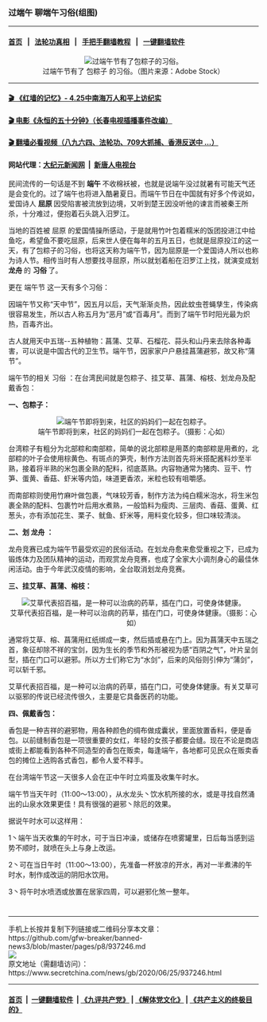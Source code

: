 ### 过端午 聊端午习俗(组图)
------------------------

#### [首页](https://github.com/gfw-breaker/banned-news3/blob/master/README.md) &nbsp;&nbsp;|&nbsp;&nbsp; [法轮功真相](https://github.com/begood0513/basic/blob/master/README.md)  &nbsp;&nbsp;|&nbsp;&nbsp; [手把手翻墙教程](https://github.com/gfw-breaker/guides/wiki)  &nbsp;&nbsp;|&nbsp;&nbsp; [一键翻墙软件](https://github.com/gfw-breaker/nogfw/blob/master/README.md)  



<div class="article_right" style="fone-color:#000">
 <p style="text-align:center">
  <img alt="过端午节有了包粽子的习俗。" src="https://img3.secretchina.com/pic/2020/6-21/p2716141a886292981-ss.jpg"/>
  <br>
   过端午节有了
   <span href="https://zh.wikipedia.org/wiki/%E4%B9%A0%E8%BF%91%E5%B9%B3" target="_blank">
    包粽子
   </span>
   的习俗。（图片来源：Adobe Stock）
   <span id="hideid" name="hideid" style="color:red;display:none;">
    <span href="https://www.secretchina.com">
    </span>
   </span>
  </br>
 </p>
 <div id="txt-mid1-t21-2017">
  

---

#### [ 🎬  《红墙的记忆》- 4.25中南海万人和平上访纪实](http://141.164.39.94:10000/videos/legend/425.html)

#### [ 🎬  电影《永恒的五十分钟》（长春电视插播事件改编） ](http://141.164.39.94:10000/videos/news/ComingForYou-2.html)

#### [ 🎬  翻墙必看视频（八九六四、法轮功、709大抓捕、香港反送中 ...）](https://github.com/gfw-breaker/links/blob/master/banned.md)

#### 网站代理：[大纪元新闻网](http://167.172.10.89:10080/gb/) &nbsp;|&nbsp; [新唐人电视台](http://167.172.10.89:8808/gb/)


  </div>
 </div>
 <p>
  民间流传的一句话是不到
  <strong>
   <span href="https://www.secretchina.com/news/gb/tag/端午" target="_blank">
    端午
   </span>
  </strong>
  不收棉袄被，也就是说端午没过就暑有可能天气还是会变化的。过了端午也将进入酷暑夏日。而端午节日在中国就有好多个传说如，爱国诗人
  <strong>
   屈原
  </strong>
  因受陷害被流放到边境，又听到楚王因没听他的谏言而被秦王所杀，十分难过，便抱着石头跳入汨罗江。
  <span id="hideid" name="hideid" style="color:red;display:none;">
   <span href="https://www.secretchina.com">
   </span>
  </span>
 </p>
 <p>
  当地的百姓被
  <span href="https://www.google.com.tw/url?sa=t&amp;rct=j&amp;q=&amp;esrc=s&amp;source=web&amp;cd=&amp;cad=rja&amp;uact=8&amp;ved=2ahUKEwiIhpHc75rqAhWjGqYKHTAcAZAQmhMwIHoECBMQAg&amp;url=https%3A%2F%2Fzh.wikipedia.org%2Fzh-tw%2F%25E5%25B1%2588%25E5%258E%259F&amp;usg=AOvVaw1aZc4sd7fmo6LdLxr-sp4P">
   屈原
  </span>
  的爱国情操所感动，于是就用竹叶包着糯米的饭团投进江中给鱼吃，希望鱼不要吃屈原，后来世人便在每年的五月五日，也就是屈原投江的这一天，有了包粽子的习俗，也将这天称为端午节，因为屈原是一个爱国诗人所以也称为诗人节。相传当时有人想要找寻屈原，所以就划着船在汨罗江上找，就演变成划
  <strong>
   龙舟
  </strong>
  的
  <strong>
   习俗
  </strong>
  了。
 </p>
 <p>
  更在
  <span href="https://www.google.com.tw/url?sa=t&amp;rct=j&amp;q=&amp;esrc=s&amp;source=web&amp;cd=&amp;cad=rja&amp;uact=8&amp;ved=2ahUKEwiEl53n75rqAhUowosBHUPoD5kQmhMwFnoECAUQAg&amp;url=https%3A%2F%2Fzh.wikipedia.org%2Fzh-tw%2F%25E7%25AB%25AF%25E5%258D%2588%25E8%258A%2582&amp;usg=AOvVaw3kUnarB8exRqE7wfGSaSuS">
   端午节
  </span>
  这一天有多个习俗：
 </p>
 <p>
  因端午节又称“天中节”，因五月以后，天气渐渐炎热，因此蚊虫苍蝇孳生，传染病很容易发生，所以古人称五月为“恶月”或“百毒月”。而到了端午节时阳光最为炽热，百毒齐出。
 </p>
 <p>
  古人就用天中五瑞--五种植物：菖蒲、艾草、石榴花、蒜头和山丹来去除各种毒害，可以说是中国古代的卫生节。端午节，因家家户户悬挂菖蒲避邪，故又称“蒲节”。
 </p>
 <p>
  端午节的相关
  <span href="https://www.secretchina.com/news/gb/tag/习俗" target="_blank">
   习俗
  </span>
  ：在台湾民间就是包粽子、挂艾草、菖蒲、榕枝、划龙舟及配戴香包：
 </p>
 <center>
  <div style="max-width: 632px;height:180px; display: none; text-align: center; margin: 0 auto; overflow: hidden;overflow-x: hidden;">
   <div id="taboola-midarticle-thumbnails" style="max-width: 632px;height:180px;overflow: hidden;overflow-x: hidden;">
   </div>
  </div>
  <div>
   <center>
    <div id="div-gpt-ad-1589559869784-0">
    </div>
   </center>
  </div>
 </center>
 <p>
  <strong>
   一、包粽子：
  </strong>
 </p>
 <center>
  <div style="max-width: 632px;height:180px; display: none; text-align: center; margin: 0 auto; overflow: hidden;overflow-x: hidden;">
   <div id="taboola-midarticle-thumbnails" style="max-width: 632px;height:180px;overflow: hidden;overflow-x: hidden;">
   </div>
  </div>
  <div>
   <center>
    <div id="div-gpt-ad-1589559869784-0">
    </div>
   </center>
  </div>
 </center>
 <p style="text-align:center">
  <img alt="端午节即将到来，社区的妈妈们一起在包粽子。" src="https://img3.secretchina.com/pic/2020/6-21/p2716151a977258926-ss.jpg"/>
  <br>
   端午节即将到来，社区的妈妈们一起在包粽子。（摄影：心如）
  </br>
 </p>
 <center>
  <div style="max-width: 632px;height:180px; display: none; text-align: center; margin: 0 auto; overflow: hidden;overflow-x: hidden;">
   <div id="taboola-midarticle-thumbnails" style="max-width: 632px;height:180px;overflow: hidden;overflow-x: hidden;">
   </div>
  </div>
  <div>
   <center>
    <div id="div-gpt-ad-1589559869784-0">
    </div>
   </center>
  </div>
 </center>
 <p>
  台湾粽子有粗分为北部粽和南部粽，简单的说北部粽是用蒸的南部粽是用煮的，北部粽的叶子会使用棕黄色、有斑点的笋壳，制作方法则首先将米搭配酱料炒至半熟，接着将半熟的米包裹全熟的配料，彻底蒸熟。内容物通常为猪肉、豆干、竹笋、蛋黄、香菇、虾米等内馅，味道更香浓，米粒也较有咀嚼感。
 </p>
 <center>
  <div style="max-width: 632px;height:180px; display: none; text-align: center; margin: 0 auto; overflow: hidden;overflow-x: hidden;">
   <div id="taboola-midarticle-thumbnails" style="max-width: 632px;height:180px;overflow: hidden;overflow-x: hidden;">
   </div>
  </div>
  <div>
   <center>
    <div id="div-gpt-ad-1589559869784-0">
    </div>
   </center>
  </div>
 </center>
 <p>
  而南部粽则使用竹麻叶做包裹，气味较芳香，制作方法为纯白糯米泡水，将生米包裹全熟的配料、包裹竹叶后用水煮熟，一般馅料为瘦肉、三层肉、香菇、蛋黄、红葱头，亦有添加花生、栗子、鱿鱼、虾米等，用料变化较多，但口味较清淡。
 </p>
 <center>
  <div style="max-width: 632px;height:180px; display: none; text-align: center; margin: 0 auto; overflow: hidden;overflow-x: hidden;">
   <div id="taboola-midarticle-thumbnails" style="max-width: 632px;height:180px;overflow: hidden;overflow-x: hidden;">
   </div>
  </div>
  <div>
   <center>
    <div id="div-gpt-ad-1589559869784-0">
    </div>
   </center>
  </div>
 </center>
 <p>
  <strong>
   二、划
   <span href="https://www.secretchina.com/news/gb/tag/龙舟" target="_blank">
    龙舟
   </span>
   ：
  </strong>
 </p>
 <center>
  <div style="max-width: 632px;height:180px; display: none; text-align: center; margin: 0 auto; overflow: hidden;overflow-x: hidden;">
   <div id="taboola-midarticle-thumbnails" style="max-width: 632px;height:180px;overflow: hidden;overflow-x: hidden;">
   </div>
  </div>
  <div>
   <center>
    <div id="div-gpt-ad-1589559869784-0">
    </div>
   </center>
  </div>
 </center>
 <p>
  龙舟竞赛已成为端午节最受欢迎的民俗活动。在划龙舟愈来愈受重视之下，已成为锻炼体力及团队精神的运动，而观赏龙舟竞赛，也成了全家大小调剂身心的最佳休闲活动。由于今年武汉疫情的影响，全台取消划龙舟竞赛。
 </p>
 <center>
  <div style="max-width: 632px;height:180px; display: none; text-align: center; margin: 0 auto; overflow: hidden;overflow-x: hidden;">
   <div id="taboola-midarticle-thumbnails" style="max-width: 632px;height:180px;overflow: hidden;overflow-x: hidden;">
   </div>
  </div>
  <div>
   <center>
    <div id="div-gpt-ad-1589559869784-0">
    </div>
   </center>
  </div>
 </center>
 <p>
  <strong>
   三、挂艾草、菖蒲、榕枝：
  </strong>
 </p>
 <center>
  <div style="max-width: 632px;height:180px; display: none; text-align: center; margin: 0 auto; overflow: hidden;overflow-x: hidden;">
   <div id="taboola-midarticle-thumbnails" style="max-width: 632px;height:180px;overflow: hidden;overflow-x: hidden;">
   </div>
  </div>
  <div>
   <center>
    <div id="div-gpt-ad-1589559869784-0">
    </div>
   </center>
  </div>
 </center>
 <p style="text-align:center">
  <img alt="艾草代表招百福，是一种可以治病的药草，插在门口，可使身体健康。" src="https://img3.secretchina.com/pic/2020/6-21/p2716171a114491913-ss.jpg"/>
  <br>
   艾草代表招百福，是一种可以治病的药草，插在门口，可使身体健康。（摄影：心如）
  </br>
 </p>
 <center>
  <div style="max-width: 632px;height:180px; display: none; text-align: center; margin: 0 auto; overflow: hidden;overflow-x: hidden;">
   <div id="taboola-midarticle-thumbnails" style="max-width: 632px;height:180px;overflow: hidden;overflow-x: hidden;">
   </div>
  </div>
  <div>
   <center>
    <div id="div-gpt-ad-1589559869784-0">
    </div>
   </center>
  </div>
 </center>
 <p>
  通常将艾草、榕、菖蒲用红纸绑成一束，然后插或悬在门上。因为菖蒲天中五瑞之首，象征却除不祥的宝剑，因为生长的季节和外形被视为感“百阴之气”，叶片呈剑型，插在门口可以避邪。所以方士们称它为“水剑”，后来的风俗则引伸为“蒲剑”，可以斩千邪。
 </p>
 <center>
  <div style="max-width: 632px;height:180px; display: none; text-align: center; margin: 0 auto; overflow: hidden;overflow-x: hidden;">
   <div id="taboola-midarticle-thumbnails" style="max-width: 632px;height:180px;overflow: hidden;overflow-x: hidden;">
   </div>
  </div>
  <div>
   <center>
    <div id="div-gpt-ad-1589559869784-0">
    </div>
   </center>
  </div>
 </center>
 <p>
  艾草代表招百福，是一种可以治病的药草，插在门口，可使身体健康。有关艾草可以驱邪的传说已经流传很久，主要是它具备医药的功能。
 </p>
 <center>
  <div style="max-width: 632px;height:180px; display: none; text-align: center; margin: 0 auto; overflow: hidden;overflow-x: hidden;">
   <div id="taboola-midarticle-thumbnails" style="max-width: 632px;height:180px;overflow: hidden;overflow-x: hidden;">
   </div>
  </div>
  <div>
   <center>
    <div id="div-gpt-ad-1589559869784-0">
    </div>
   </center>
  </div>
 </center>
 <center>
  <ins class="adsbygoogle" data-ad-client="ca-pub-1276641434651360" data-ad-format="fluid" data-ad-layout="in-article" data-ad-slot="3646767294" style="display:block; text-align:center;">
  </ins>
 </center>
 <p>
  <strong>
   四、佩戴香包：
  </strong>
 </p>
 <center>
  <div style="max-width: 632px;height:180px; display: none; text-align: center; margin: 0 auto; overflow: hidden;overflow-x: hidden;">
   <div id="taboola-midarticle-thumbnails" style="max-width: 632px;height:180px;overflow: hidden;overflow-x: hidden;">
   </div>
  </div>
  <div>
   <center>
    <div id="div-gpt-ad-1589559869784-0">
    </div>
   </center>
  </div>
 </center>
 <p>
  香包是一种吉祥的避邪物，用各种颜色的绸布做成囊状，里面放置香料，便是香包。以前缝制香包是一项很重要的女红，年轻的女孩子都要会缝。现在不论是商店或街上都能看到各种不同造型的香包在贩卖，每逢端午，各地都可见民众在贩卖香包的摊位上选购各式香包，都令人爱不释手。
 </p>
 <center>
  <div style="max-width: 632px;height:180px; display: none; text-align: center; margin: 0 auto; overflow: hidden;overflow-x: hidden;">
   <div id="taboola-midarticle-thumbnails" style="max-width: 632px;height:180px;overflow: hidden;overflow-x: hidden;">
   </div>
  </div>
  <div>
   <center>
    <div id="div-gpt-ad-1589559869784-0">
    </div>
   </center>
  </div>
 </center>
 <p>
  在台湾端午节这一天很多人会在正中午时立鸡蛋及收集午时水。
 </p>
 <center>
  <div style="max-width: 632px;height:180px; display: none; text-align: center; margin: 0 auto; overflow: hidden;overflow-x: hidden;">
   <div id="taboola-midarticle-thumbnails" style="max-width: 632px;height:180px;overflow: hidden;overflow-x: hidden;">
   </div>
  </div>
  <div>
   <center>
    <div id="div-gpt-ad-1589559869784-0">
    </div>
   </center>
  </div>
 </center>
 <p>
  端午节当天午时（11:00～13:00），从水龙头丶饮水机所接的水，或是寻找自然涌出的山泉水效果更佳！具有很强的避邪丶除厄的效果。
 </p>
 <center>
  <div style="max-width: 632px;height:180px; display: none; text-align: center; margin: 0 auto; overflow: hidden;overflow-x: hidden;">
   <div id="taboola-midarticle-thumbnails" style="max-width: 632px;height:180px;overflow: hidden;overflow-x: hidden;">
   </div>
  </div>
  <div>
   <center>
    <div id="div-gpt-ad-1589559869784-0">
    </div>
   </center>
  </div>
 </center>
 <p>
  据说午时水可以这样用：
 </p>
 <center>
  <div style="max-width: 632px;height:180px; display: none; text-align: center; margin: 0 auto; overflow: hidden;overflow-x: hidden;">
   <div id="taboola-midarticle-thumbnails" style="max-width: 632px;height:180px;overflow: hidden;overflow-x: hidden;">
   </div>
  </div>
  <div>
   <center>
    <div id="div-gpt-ad-1589559869784-0">
    </div>
   </center>
  </div>
 </center>
 <p>
  1丶端午当天收集的午时水，可于当日冲澡，或储存在喷雾罐里，日后每当感到运势不顺时，就喷在头上与身上改运。
 </p>
 <center>
  <div style="max-width: 632px;height:180px; display: none; text-align: center; margin: 0 auto; overflow: hidden;overflow-x: hidden;">
   <div id="taboola-midarticle-thumbnails" style="max-width: 632px;height:180px;overflow: hidden;overflow-x: hidden;">
   </div>
  </div>
  <div>
   <center>
    <div id="div-gpt-ad-1589559869784-0">
    </div>
   </center>
  </div>
 </center>
 <p>
  2丶可在当日午时（11:00～13:00），先准备一杯放凉的开水，再对一半煮沸的午时水，制作成改运的阴阳水饮用。
 </p>
 <center>
  <div style="max-width: 632px;height:180px; display: none; text-align: center; margin: 0 auto; overflow: hidden;overflow-x: hidden;">
   <div id="taboola-midarticle-thumbnails" style="max-width: 632px;height:180px;overflow: hidden;overflow-x: hidden;">
   </div>
  </div>
  <div>
   <center>
    <div id="div-gpt-ad-1589559869784-0">
    </div>
   </center>
  </div>
 </center>
 <p>
  3丶将午时水喷洒或放置在居家四周，可以避邪化煞一整年。
  <center>
   <div style="max-width: 632px;height:180px; display: none; text-align: center; margin: 0 auto; overflow: hidden;overflow-x: hidden;">
    <div id="taboola-midarticle-thumbnails" style="max-width: 632px;height:180px;overflow: hidden;overflow-x: hidden;">
    </div>
   </div>
   <div>
    <center>
     <div id="div-gpt-ad-1589559869784-0">
     </div>
    </center>
   </div>
  </center>
  <center>
   <div>
    <div id="txt-mid2-t22-2017" style="display: block;  max-height: 351px;  overflow: hidden;">
     <div id="SC-21">
     </div>
    </div>
   </div>
  </center>
  <div style="padding-top:12px;">
  </div>
 </p>
</div>

<hr/>
手机上长按并复制下列链接或二维码分享本文章：<br/>
https://github.com/gfw-breaker/banned-news3/blob/master/pages/p8/937246.md <br/>
<a href='https://github.com/gfw-breaker/banned-news3/blob/master/pages/p8/937246.md'><img src='https://github.com/gfw-breaker/banned-news3/blob/master/pages/p8/937246.md.png'/></a> <br/>
原文地址（需翻墙访问）：https://www.secretchina.com/news/gb/2020/06/25/937246.html


------------------------
#### [首页](https://github.com/gfw-breaker/banned-news3/blob/master/README.md) &nbsp;|&nbsp; [一键翻墙软件](https://github.com/gfw-breaker/nogfw/blob/master/README.md) &nbsp;| [《九评共产党》](https://github.com/gfw-breaker/9ping.md/blob/master/README.md#九评之一评共产党是什么) | [《解体党文化》](https://github.com/gfw-breaker/jtdwh.md/blob/master/README.md) | [《共产主义的终极目的》](https://github.com/gfw-breaker/gczydzjmd.md/blob/master/README.md)


<img src='http://gfw-breaker.win/banned-news3/pages/p8/937246.md' width='0px' height='0px'/>